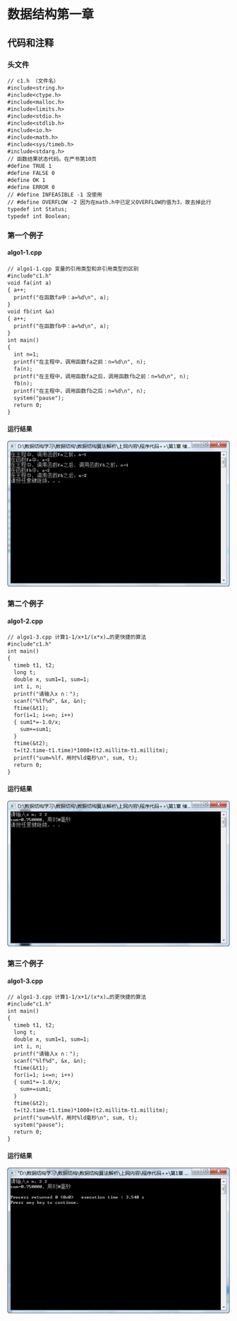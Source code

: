 # 数据结构第一章
## 代码和注释
### 头文件
```
// c1.h （文件名）
#include<string.h> 
#include<ctype.h> 
#include<malloc.h> 
#include<limits.h> 
#include<stdio.h> 
#include<stdlib.h> 
#include<io.h> 
#include<math.h> 
#include<sys/timeb.h> 
#include<stdarg.h> 
// 函数结果状态代码。在严书第10页
#define TRUE 1
#define FALSE 0
#define OK 1
#define ERROR 0
// #define INFEASIBLE -1 没使用
// #define OVERFLOW -2 因为在math.h中已定义OVERFLOW的值为3，故去掉此行
typedef int Status; 
typedef int Boolean; 
```

### 第一个例子
#### algo1-1.cpp
```
// algo1-1.cpp 变量的引用类型和非引用类型的区别
#include"c1.h"
void fa(int a) 
{ a++;
  printf("在函数fa中：a=%d\n", a);
}
void fb(int &a) 
{ a++;
  printf("在函数fb中：a=%d\n", a);
}
int main()
{
  int n=1;
  printf("在主程中，调用函数fa之前：n=%d\n", n);
  fa(n);
  printf("在主程中，调用函数fa之后，调用函数fb之前：n=%d\n", n);
  fb(n);
  printf("在主程中，调用函数fb之后：n=%d\n", n);
  system("pause");
  return 0;
}
```
#### 运行结果
!['运行结果'](../img/demo1.png '运行结果')

### 第二个例子
#### algo1-2.cpp
```
// algo1-3.cpp 计算1-1/x+1/(x*x)…的更快捷的算法
#include"c1.h"
int main()
{
  timeb t1, t2;
  long t;
  double x, sum1=1, sum=1;
  int i, n;
  printf("请输入x n：");
  scanf("%lf%d", &x, &n);
  ftime(&t1);
  for(i=1; i<=n; i++)
  { sum1*=-1.0/x;
    sum+=sum1;
  }
  ftime(&t2);
  t=(t2.time-t1.time)*1000+(t2.millitm-t1.millitm);
  printf("sum=%lf，用时%ld毫秒\n", sum, t);
  return 0;
}
```
#### 运行结果
!['运行结果'](../img/demo2.png '运行结果')


### 第三个例子
#### algo1-3.cpp
```
// algo1-3.cpp 计算1-1/x+1/(x*x)…的更快捷的算法
#include"c1.h"
int main()
{
  timeb t1, t2;
  long t;
  double x, sum1=1, sum=1;
  int i, n;
  printf("请输入x n：");
  scanf("%lf%d", &x, &n);
  ftime(&t1);
  for(i=1; i<=n; i++)
  { sum1*=-1.0/x;
    sum+=sum1;
  }
  ftime(&t2);
  t=(t2.time-t1.time)*1000+(t2.millitm-t1.millitm);
  printf("sum=%lf，用时%ld毫秒\n", sum, t);
  system("pause");
  return 0;
}

```
#### 运行结果
!['运行结果'](../img/demo3.png '运行结果')



